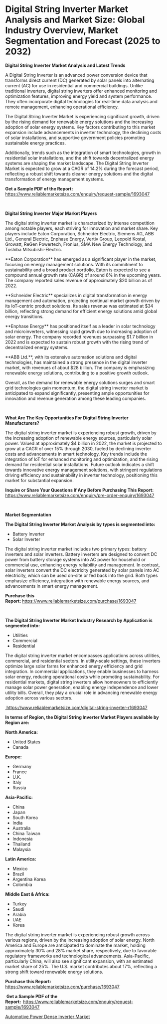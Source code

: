 <p><h1>Digital String Inverter Market Analysis and Market Size: Global Industry Overview, Market Segmentation and Forecast (2025 to 2032)</h1></p><p><strong>Digital String Inverter Market Analysis and Latest Trends</strong></p>
<p><p>A Digital String Inverter is an advanced power conversion device that transforms direct current (DC) generated by solar panels into alternating current (AC) for use in residential and commercial buildings. Unlike traditional inverters, digital string inverters offer enhanced monitoring and optimization features, improving energy yield and system performance. They often incorporate digital technologies for real-time data analysis and remote management, enhancing operational efficiency.</p><p>The Digital String Inverter Market is experiencing significant growth, driven by the rising demand for renewable energy solutions and the increasing adoption of solar energy systems. Key factors contributing to this market expansion include advancements in inverter technology, the declining costs of solar installations, and supportive government policies promoting sustainable energy practices. </p><p>Additionally, trends such as the integration of smart technologies, growth in residential solar installations, and the shift towards decentralized energy systems are shaping the market landscape. The Digital String Inverter Market is expected to grow at a CAGR of 14.2% during the forecast period, reflecting a robust shift towards cleaner energy solutions and the digital transformation of energy management systems.</p></p>
<p><strong>Get a Sample PDF of the Report:&nbsp;</strong> <a href="https://www.reliablemarketsize.com/enquiry/request-sample/1693047?utm_campaign=1939&utm_medium=2&utm_source=Github&utm_content=ia&utm_term=08012025&utm_id=digital-string-inverter">https://www.reliablemarketsize.com/enquiry/request-sample/1693047</a></p>
<p>&nbsp;</p>
<p><strong>Digital String Inverter Major Market Players</strong></p>
<p><p>The digital string inverter market is characterized by intense competition among notable players, each striving for innovation and market share. Key players include Eaton Corporation, Schneider Electric, Siemens AG, ABB Ltd., General Electric, Enphase Energy, Vertiv Group, Leopold Kostal, Growatt, ReGen Powertech, Fronius, SMA New Energy Technology, and Toshiba Mitsubishi-Electric.</p><p>**Eaton Corporation** has emerged as a significant player in the market, focusing on energy management solutions. With its commitment to sustainability and a broad product portfolio, Eaton is expected to see a compound annual growth rate (CAGR) of around 6% in the upcoming years. The company reported sales revenue of approximately $20 billion as of 2022.</p><p>**Schneider Electric** specializes in digital transformation in energy management and automation, projecting continual market growth driven by its IoT-centric product solutions. Its sales revenue was estimated at $34 billion, reflecting strong demand for efficient energy solutions amid global energy transitions.</p><p>**Enphase Energy** has positioned itself as a leader in solar technology and microinverters, witnessing rapid growth due to increasing adoption of solar energy. The company recorded revenues surpassing $1.7 billion in 2022 and is expected to sustain robust growth with the rising trend of decentralized energy systems.</p><p>**ABB Ltd.**, with its extensive automation solutions and digital technologies, has maintained a strong presence in the digital inverter market, with revenues of about $28 billion. The company is emphasizing renewable energy solutions, contributing to a positive growth outlook.</p><p>Overall, as the demand for renewable energy solutions surges and smart grid technologies gain momentum, the digital string inverter market is anticipated to expand significantly, presenting ample opportunities for innovation and revenue generation among these leading companies.</p></p>
<p>&nbsp;</p>
<p><strong>What Are The Key Opportunities For Digital String Inverter Manufacturers?</strong></p>
<p><p>The digital string inverter market is experiencing robust growth, driven by the increasing adoption of renewable energy sources, particularly solar power. Valued at approximately $4 billion in 2022, the market is projected to grow at a CAGR of over 15% through 2030, fueled by declining inverter costs and advancements in smart technology. Key trends include the integration of IoT for enhanced monitoring and optimization, and the rising demand for residential solar installations. Future outlook indicates a shift towards innovative energy management solutions, with stringent regulations driving efficiency and sustainability in inverter technology, positioning this market for substantial expansion.</p></p>
<p><strong>Inquire or Share Your Questions If Any Before Purchasing This Report:</strong> <a href="https://www.reliablemarketsize.com/enquiry/pre-order-enquiry/1693047?utm_campaign=1939&utm_medium=2&utm_source=Github&utm_content=ia&utm_term=08012025&utm_id=digital-string-inverter">https://www.reliablemarketsize.com/enquiry/pre-order-enquiry/1693047</a></p>
<p>&nbsp;</p>
<p><strong>Market Segmentation</strong></p>
<p><strong>The Digital String Inverter Market Analysis by types is segmented into:</strong></p>
<p><ul><li>Battery Inverter</li><li>Solar Inverter</li></ul></p>
<p><p>The digital string inverter market includes two primary types: battery inverters and solar inverters. Battery inverters are designed to convert DC power from battery storage systems into AC power for household or commercial use, enhancing energy reliability and management. In contrast, solar inverters convert the DC electricity generated by solar panels into AC electricity, which can be used on-site or fed back into the grid. Both types emphasize efficiency, integration with renewable energy sources, and advancements in smart energy management.</p></p>
<p><strong>Purchase this Report:&nbsp;</strong><a href="https://www.reliablemarketsize.com/purchase/1693047?utm_campaign=1939&utm_medium=2&utm_source=Github&utm_content=ia&utm_term=08012025&utm_id=digital-string-inverter">https://www.reliablemarketsize.com/purchase/1693047</a></p>
<p>&nbsp;</p>
<p><strong>The Digital String Inverter Market Industry Research by Application is segmented into:</strong></p>
<p><ul><li>Utilities</li><li>Commercial</li><li>Residential</li></ul></p>
<p><p>The digital string inverter market encompasses applications across utilities, commercial, and residential sectors. In utility-scale settings, these inverters optimize large solar farms for enhanced energy efficiency and grid integration. In commercial applications, they enable businesses to harness solar energy, reducing operational costs while promoting sustainability. For residential markets, digital string inverters allow homeowners to efficiently manage solar power generation, enabling energy independence and lower utility bills. Overall, they play a crucial role in advancing renewable energy adoption across various sectors.</p></p>
<p><a href="https://www.reliablemarketsize.com/digital-string-inverter-r1693047?utm_campaign=1939&utm_medium=2&utm_source=Github&utm_content=ia&utm_term=08012025&utm_id=digital-string-inverter">&nbsp;https://www.reliablemarketsize.com/digital-string-inverter-r1693047</a></p>
<p><strong>In terms of Region, the Digital String Inverter Market Players available by Region are:</strong></p>
<p>
    <p> <strong> North America: </strong>
        <ul>
            <li>United States</li>
            <li>Canada</li>
        </ul>
        </p> 
    <p> <strong> Europe: </strong>
        <ul>
            <li>Germany</li>
            <li>France</li>
            <li>U.K.</li>
            <li>Italy</li>
            <li>Russia</li>
        </ul>
        </p> 
    <p> <strong> Asia-Pacific: </strong>
        <ul>
            <li>China</li>
            <li>Japan</li>
            <li>South Korea</li>
            <li>India</li>
            <li>Australia</li>
            <li>China Taiwan</li>
            <li>Indonesia</li>
            <li>Thailand</li>
            <li>Malaysia</li>
        </ul>
        </p> 
    <p> <strong> Latin America: </strong>
        <ul>
            <li>Mexico</li>
            <li>Brazil</li>
            <li>Argentina Korea</li>
            <li>Colombia</li>
        </ul>
        </p> 
    <p> <strong> Middle East & Africa: </strong>
        <ul>
            <li>Turkey</li>
            <li>Saudi</li>
            <li>Arabia</li>
            <li>UAE</li>
            <li>Korea</li>
        </ul>
    </p>
    </p>
<p><p>The digital string inverter market is experiencing robust growth across various regions, driven by the increasing adoption of solar energy. North America and Europe are anticipated to dominate the market, holding approximately 30% and 28% market share, respectively, due to favorable regulatory frameworks and technological advancements. Asia-Pacific, particularly China, will also see significant expansion, with an estimated market share of 25%. The U.S. market contributes about 17%, reflecting a strong shift toward renewable energy solutions.</p></p>
<p><strong>Purchase this Report: </strong><a href="https://www.reliablemarketsize.com/purchase/1693047?utm_campaign=1939&utm_medium=2&utm_source=Github&utm_content=ia&utm_term=08012025&utm_id=digital-string-inverter">https://www.reliablemarketsize.com/purchase/1693047</a></p>
<p>&nbsp;<strong>Get a Sample PDF of the Report:&nbsp;&nbsp;</strong><a href="https://www.reliablemarketsize.com/enquiry/request-sample/1693047?utm_campaign=1939&utm_medium=2&utm_source=Github&utm_content=ia&utm_term=08012025&utm_id=digital-string-inverter">https://www.reliablemarketsize.com/enquiry/request-sample/1693047</a></p>
<p><strong></strong></p>
<p><p><a href="https://github.com/PeterParrish5/Market-Research-Report-List-7/blob/main/automotive-power-dense-inverter-market.md?utm_campaign=1939&utm_medium=2&utm_source=Github&utm_content=ia&utm_term=08012025&utm_id=digital-string-inverter">Automotive Power Dense Inverter Market</a></p></p>